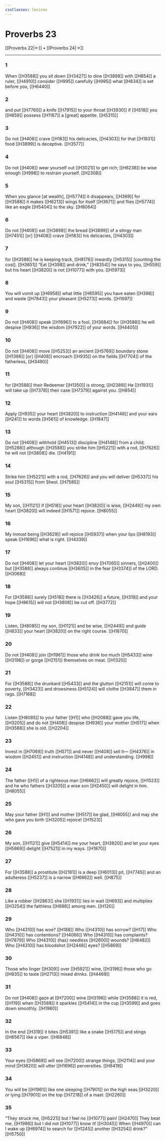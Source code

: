 ```yaml
---
cssClasses: lexicon
---
```


# Proverbs 23

[[Proverbs 22|←]] • [[Proverbs 24|→]]

---

### 1
When [[H3588]] you sit down [[H3427]] to dine [[H3898]] with [[H854]] a ruler, [[H4910]] consider [[H995]] carefully [[H995]] what [[H834]] is set before you, [[H6440]]

### 2
and put [[H7760]] a knife [[H7915]] to your throat [[H3930]] if [[H518]] you [[H859]] possess [[H1167]] a [great] appetite. [[H5315]]

### 3
Do not [[H408]] crave [[H183]] his delicacies, [[H4303]] for that [[H1931]] food [[H3899]] is deceptive. [[H3577]]

### 4
Do not [[H408]] wear yourself out [[H3021]] to get rich; [[H6238]] be wise enough [[H998]] to restrain yourself. [[H2308]]

### 5
When you glance [at wealth], [[H5774]] it disappears, [[H369]] for [[H3588]] it makes [[H6213]] wings for itself [[H3671]] and flies [[H5774]] like an eagle [[H5404]] to the sky. [[H8064]]

### 6
Do not [[H408]] eat [[H3898]] the bread [[H3899]] of a stingy man [[H7451]] [or] [[H408]] crave [[H183]] his delicacies, [[H4303]]

### 7
for [[H3588]] he is keeping track, [[H8176]] inwardly [[H5315]] [counting the cost]. [[H3651]] “Eat [[H398]] and drink,” [[H8354]] he says to you, [[H559]] but his heart [[H3820]] is not [[H1077]] with you. [[H5973]]

### 8
You will vomit up [[H6958]] what little [[H6595]] you have eaten [[H398]] and waste [[H7843]] your pleasant [[H5273]] words. [[H1697]]

### 9
Do not [[H408]] speak [[H1696]] to a fool, [[H3684]] for [[H3588]] he will despise [[H936]] the wisdom [[H7922]] of your words. [[H4405]]

### 10
Do not [[H408]] move [[H5253]] an ancient [[H5769]] boundary stone [[H1366]] [or] [[H408]] encroach [[H935]] on the fields [[H7704]] of the fatherless, [[H3490]]

### 11
for [[H3588]] their Redeemer [[H1350]] is strong; [[H2389]] He [[H1931]] will take up [[H7378]] their case [[H7379]] against you. [[H854]]

### 12
Apply [[H935]] your heart [[H3820]] to instruction [[H4148]] and your ears [[H241]] to words [[H561]] of knowledge. [[H1847]]

### 13
Do not [[H408]] withhold [[H4513]] discipline [[H4148]] from a child; [[H5288]] although [[H3588]] you strike him [[H5221]] with a rod, [[H7626]] he will not [[H3808]] die. [[H4191]]

### 14
Strike him [[H5221]] with a rod, [[H7626]] and you will deliver [[H5337]] his soul [[H5315]] from Sheol. [[H7585]]

### 15
My son, [[H1121]] if [[H518]] your heart [[H3820]] is wise, [[H2449]] my own heart [[H3820]] will indeed [[H1571]] rejoice. [[H8055]]

### 16
My inmost being [[H3629]] will rejoice [[H5937]] when your lips [[H8193]] speak [[H1696]] what is right. [[H4339]]

### 17
Do not [[H408]] let your heart [[H3820]] envy [[H7065]] sinners, [[H2400]] but [[H3588]] always continue [[H3605]] in the fear [[H3374]] of the LORD. [[H3068]]

### 18
For [[H3588]] surely [[H518]] there is [[H3426]] a future, [[H319]] and your hope [[H8615]] will not [[H3808]] be cut off. [[H3772]]

### 19
Listen, [[H8085]] my son, [[H1121]] and be wise, [[H2449]] and guide [[H833]] your heart [[H3820]] on the right course. [[H1870]]

### 20
Do not [[H408]] join [[H1961]] those who drink too much [[H5433]] wine [[H3196]] or gorge [[H2151]] themselves on meat. [[H1320]]

### 21
For [[H3588]] the drunkard [[H5433]] and the glutton [[H2151]] will come to poverty, [[H3423]] and drowsiness [[H5124]] will clothe [[H3847]] them in rags. [[H7168]]

### 22
Listen [[H8085]] to your father [[H1]] who [[H2088]] gave you life, [[H3205]] and do not [[H408]] despise [[H936]] your mother [[H517]] when [[H3588]] she is old. [[H2204]]

### 23
Invest in [[H7069]] truth [[H571]] and never [[H408]] sell it— [[H4376]] in wisdom [[H2451]] and instruction [[H4148]] and understanding. [[H998]]

### 24
The father [[H1]] of a righteous man [[H6662]] will greatly rejoice, [[H1523]] and he who fathers [[H3205]] a wise son [[H2450]] will delight in him. [[H8055]]

### 25
May your father [[H1]] and mother [[H517]] be glad, [[H8055]] and may she who gave you birth [[H3205]] rejoice! [[H1523]]

### 26
My son, [[H1121]] give [[H5414]] me your heart, [[H3820]] and let your eyes [[H5869]] delight [[H7521]] in my ways. [[H1870]]

### 27
For [[H3588]] a prostitute [[H2181]] is a deep [[H6013]] pit, [[H7745]] and an adulteress [[H5237]] is a narrow [[H6862]] well. [[H875]]

### 28
Like a robber [[H2863]] she [[H1931]] lies in wait [[H693]] and multiplies [[H3254]] the faithless [[H898]] among men. [[H120]]

### 29
Who [[H4310]] has woe? [[H188]] Who [[H4310]] has sorrow? [[H17]] Who [[H4310]] has contentions? [[H4066]] Who [[H4310]] has complaints? [[H7879]] Who [[H4310]] {has} needless [[H2600]] wounds? [[H6482]] Who [[H4310]] has bloodshot [[H2448]] eyes? [[H5869]]

### 30
Those who linger [[H309]] over [[H5921]] wine, [[H3196]] those who go [[H935]] to taste [[H2713]] mixed drinks. [[H4469]]

### 31
Do not [[H408]] gaze at [[H7200]] wine [[H3196]] while [[H3588]] it is red, [[H119]] when [[H3588]] it sparkles [[H5414]] in the cup [[H3599]] and goes down smoothly. [[H1980]]

### 32
In the end [[H319]] it bites [[H5391]] like a snake [[H5175]] and stings [[H6567]] like a viper. [[H6848]]

### 33
Your eyes [[H5869]] will see [[H7200]] strange things, [[H2114]] and your mind [[H3820]] will utter [[H1696]] perversities. [[H8419]]

### 34
You will be [[H1961]] like one sleeping [[H7901]] on the high seas [[H3220]] or lying [[H7901]] on the top [[H7218]] of a mast: [[H2260]]

### 35
“They struck me, [[H5221]] but I feel no [[H1077]] pain! [[H2470]] They beat me, [[H1986]] but I did not [[H1077]] know it! [[H3045]] When [[H4970]] can I wake up [[H6974]] to search for [[H1245]] another [[H3254]] drink?” [[H5750]]

